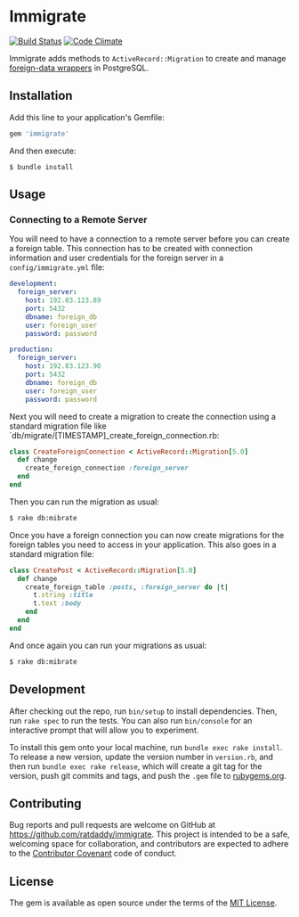 # Immigrate

[![Build Status](https://travis-ci.org/ratdaddy/immigrate.svg?branch=master)](https://travis-ci.org/ratdaddy/immigrate)
[![Code Climate](https://codeclimate.com/github/ratdaddy/immigrate/badges/gpa.svg)](https://codeclimate.com/github/ratdaddy/immigrate)

Immigrate adds methods to `ActiveRecord::Migration` to create and manage [foreign-data wrappers](http://www.postgresql.org/docs/current/static/postgres-fdw.html) in PostgreSQL.

## Installation

Add this line to your application's Gemfile:

```ruby
gem 'immigrate'
```

And then execute:

    $ bundle install

## Usage

### Connecting to a Remote Server

You will need to have a connection to a remote server before you can create a foreign table. This connection has to be created with connection information and user credentials for the foreign server in a `config/immigrate.yml` file:

```yaml
development:
  foreign_server:
    host: 192.83.123.89
    port: 5432
    dbname: foreign_db
    user: foreign_user
    password: password

production:
  foreign_server:
    host: 192.83.123.90
    port: 5432
    dbname: foreign_db
    user: foreign_user
    password: password
```

Next you will need to create a migration to create the connection using a standard migration file like `db/migrate/[TIMESTAMP]_create_foreign_connection.rb:

```ruby
class CreateForeignConnection < ActiveRecord::Migration[5.0]
  def change
    create_foreign_connection :foreign_server
  end
end
```

Then you can run the migration as usual:

```sh
$ rake db:mibrate
```

Once you have a foreign connection you can now create migrations for the foreign tables you need to access in your application. This also goes in a standard migration file:

```ruby
class CreatePost < ActiveRecord::Migration[5.0]
  def change
    create_foreign_table :posts, :foreign_server do |t|
      t.string :title
      t.text :body
    end
  end
end
```

And once again you can run your migrations as usual:

```sh
$ rake db:mibrate
```

## Development

After checking out the repo, run `bin/setup` to install dependencies. Then, run `rake spec` to run the tests. You can also run `bin/console` for an interactive prompt that will allow you to experiment.

To install this gem onto your local machine, run `bundle exec rake install`. To release a new version, update the version number in `version.rb`, and then run `bundle exec rake release`, which will create a git tag for the version, push git commits and tags, and push the `.gem` file to [rubygems.org](https://rubygems.org).

## Contributing

Bug reports and pull requests are welcome on GitHub at https://github.com/ratdaddy/immigrate. This project is intended to be a safe, welcoming space for collaboration, and contributors are expected to adhere to the [Contributor Covenant](http://contributor-covenant.org) code of conduct.

## License

The gem is available as open source under the terms of the [MIT License](http://opensource.org/licenses/MIT).

